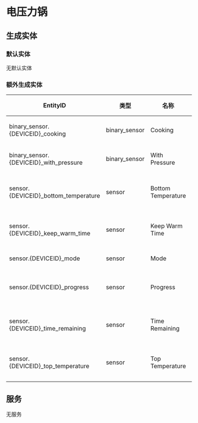 # 电压力锅

## 生成实体
### 默认实体
无默认实体

### 额外生成实体

| EntityID                               | 类型            | 名称                 | 描述   |
|----------------------------------------|---------------|--------------------|------|
| binary_sensor.{DEVICEID}_cooking       | binary_sensor | Cooking            | 烹饪中  |
| binary_sensor.{DEVICEID}_with_pressure | binary_sensor | With Pressure      | 带压中  |
| sensor.{DEVICEID}_bottom_temperature   | sensor        | Bottom Temperature | 底部温度 |
| sensor.{DEVICEID}_keep_warm_time       | sensor        | Keep Warm Time     | 保温时间 |
| sensor.{DEVICEID}_mode                 | sensor        | Mode               | 模式   |
| sensor.{DEVICEID}_progress             | sensor        | Progress           | 当前程序 |
| sensor.{DEVICEID}_time_remaining       | sensor        | Time Remaining     | 剩余时间 |
| sensor.{DEVICEID}_top_temperature      | sensor        | Top Temperature    | 顶部温度 |

## 服务
无服务